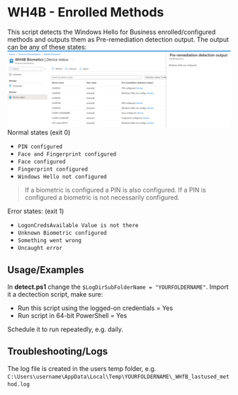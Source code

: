 # WH4B - Enrolled Methods

This script detects the Windows Hello for Business enrolled/configured methods and outputs them as Pre-remediation detection output.
The output can be any of these states:
![WH4B Configured Methods](../../_res/wh4b_configured_methods.png)
Normal states (exit 0)

- `PIN configured`
- `Face and Fingerprint configured`
- `Face configured`
- `Fingerprint configured`
- `Windows Hello not configured`

>If a biometric is configured a PIN is also configured. If a PIN is configured a biometric is not necessarily configured.

Error states: (exit 1)

- `LogonCredsAvailable Value is not there`
- `Unknown Biometric configured`
- `Something went wrong`
- `Uncaught error`

## Usage/Examples

In **detect.ps1** change the ```$LogDirSubFolderName = "YOURFOLDERNAME"```. Import it a dectection script, make sure:

- Run this script using the logged-on credentials = Yes
- Run script in 64-bit PowerShell = Yes

Schedule it to run repeatedly, e.g. daily.

## Troubleshooting/Logs

The log file is created in the users temp folder, e.g. `C:\Users\username\AppData\Local\Temp\YOURFOLDERNAME\_WHfB_lastused_method.log`
